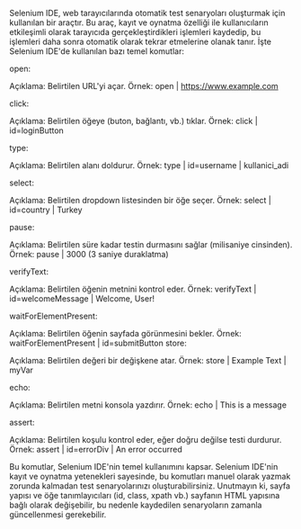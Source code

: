 Selenium IDE, web tarayıcılarında otomatik test senaryoları oluşturmak için kullanılan bir araçtır. Bu araç, kayıt ve oynatma özelliği ile kullanıcıların etkileşimli olarak tarayıcıda gerçekleştirdikleri işlemleri kaydedip, bu işlemleri daha sonra otomatik olarak tekrar etmelerine olanak tanır. İşte Selenium IDE'de kullanılan bazı temel komutlar:

open:

Açıklama: Belirtilen URL'yi açar.
Örnek: open | https://www.example.com

click:

Açıklama: Belirtilen öğeye (buton, bağlantı, vb.) tıklar.
Örnek: click | id=loginButton

type:

Açıklama: Belirtilen alanı doldurur.
Örnek: type | id=username | kullanici_adi

select:

Açıklama: Belirtilen dropdown listesinden bir öğe seçer.
Örnek: select | id=country | Turkey

pause:

Açıklama: Belirtilen süre kadar testin durmasını sağlar (milisaniye cinsinden).
Örnek: pause | 3000 (3 saniye duraklatma)

verifyText:

Açıklama: Belirtilen öğenin metnini kontrol eder.
Örnek: verifyText | id=welcomeMessage | Welcome, User!

waitForElementPresent:

Açıklama: Belirtilen öğenin sayfada görünmesini bekler.
Örnek: waitForElementPresent | id=submitButton
store:

Açıklama: Belirtilen değeri bir değişkene atar.
Örnek: store | Example Text | myVar

echo:

Açıklama: Belirtilen metni konsola yazdırır.
Örnek: echo | This is a message

assert:

Açıklama: Belirtilen koşulu kontrol eder, eğer doğru değilse testi durdurur.
Örnek: assert | id=errorDiv | An error occurred

Bu komutlar, Selenium IDE'nin temel kullanımını kapsar. Selenium IDE'nin kayıt ve oynatma yetenekleri sayesinde, bu komutları manuel olarak yazmak zorunda kalmadan test senaryolarınızı oluşturabilirsiniz. Unutmayın ki, sayfa yapısı ve öğe tanımlayıcıları (id, class, xpath vb.) sayfanın HTML yapısına bağlı olarak değişebilir, bu nedenle kaydedilen senaryoların zamanla güncellenmesi gerekebilir.
